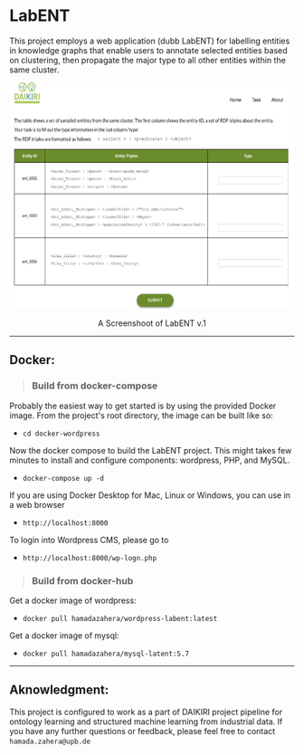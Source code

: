 # LabENT
This project employs a web application (dubb LabENT) for labelling entities in knowledge graphs that enable users to annotate selected entities based on clustering, then propagate the major type to all other entities within the same cluster. 



<p align="center">
<img src="screenshots/labENT1.png" width="800" height="400">
</p>
<p align="center">A Screenshoot of LabENT v.1</p>

---
## Docker:
> ### Build from docker-compose
Probably the easiest way to get started is by using the provided Docker image. From the project's root directory, the image can be built like so:
* `cd docker-wordpress`

Now the docker compose to build the LabENT project. This might takes few minutes to install and configure components: wordpress, PHP, and MySQL.
* `docker-compose up -d` 

If you are using Docker Desktop for Mac, Linux or Windows, you can use in a web browser
* `http://localhost:8000` 

To login into Wordpress CMS, please go to 
* `http://localhost:8000/wp-logn.php`

> ### Build from docker-hub
Get a docker image of wordpress:
* `docker pull hamadazahera/wordpress-labent:latest` 

Get a docker image of mysql:
* `docker pull hamadazahera/mysql-latent:5.7`
---
## Aknowledgment: 
This project is configured to work as a part of DAIKIRI project pipeline for ontology learning and structured machine learning from industrial data. If you have any further questions or feedback, please feel free to contact `hamada.zahera@upb.de`





